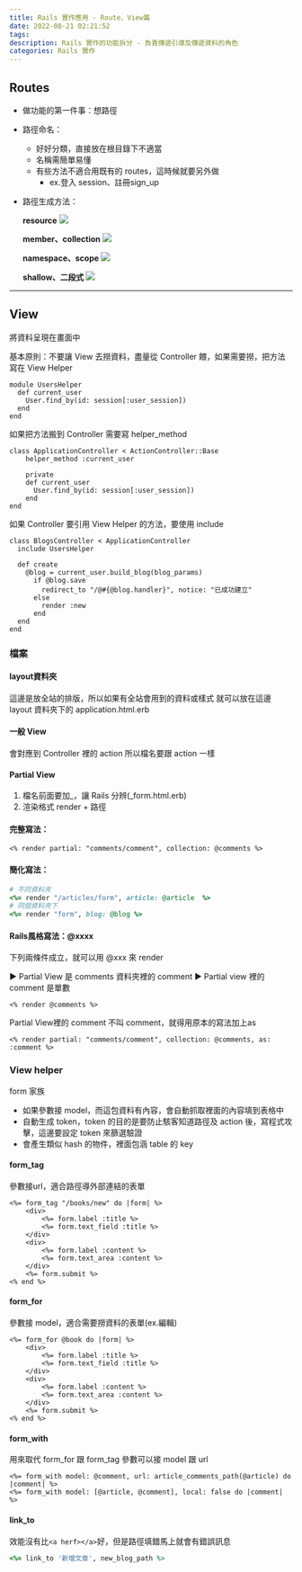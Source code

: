 ```yaml
---
title: Rails 實作應用 - Route、View篇
date: 2022-08-21 02:21:52
tags:
description: Rails 實作的功能拆分 - 負責傳遞引導及傳遞資料的角色
categories: Rails 實作 
---
```

## Routes

* 做功能的第一件事：想路徑

* 路徑命名：

    * 好好分類，直接放在根目錄下不適當
    * 名稱需簡單易懂
    * 有些方法不適合用既有的 routes，這時候就要另外做
        * ex.登入 session、註冊sign_up

* 路徑生成方法：
    
    **resource**
    ![](https://i.imgur.com/UanDl3X.jpg)
     
    **member、collection**
    ![](https://i.imgur.com/GZWRGDZ.jpg)
 
    **namespace、scope**
    ![](https://i.imgur.com/HzabrTq.jpg)
    
    **shallow、二段式**
    ![](https://i.imgur.com/AzObJoS.jpg)

---

## View

將資料呈現在畫面中

基本原則：不要讓 View 去撈資料，盡量從 Controller 餵，如果需要撈，把方法寫在 View Helper

```ruby=
module UsersHelper
  def current_user
    User.find_by(id: session[:user_session])
  end
end
```

如果把方法搬到 Controller 需要寫 helper_method

```ruby=
class ApplicationController < ActionController::Base
    helper_method :current_user
    
    private
    def current_user
      User.find_by(id: session[:user_session])
    end
end
```

如果 Controller 要引用 View Helper 的方法，要使用 include

```ruby=
class BlogsController < ApplicationController
  include UsersHelper
  
  def create
    @blog = current_user.build_blog(blog_params)
      if @blog.save
        redirect_to "/@#{@blog.handler}", notice: "已成功建立"
      else
        render :new
      end
  end
end
```

### 檔案

#### layout資料夾

這邊是放全站的排版，所以如果有全站會用到的資料或樣式
就可以放在這邊 layout 資料夾下的 application.html.erb

#### 一般 View

會對應到 Controller 裡的 action
所以檔名要跟 action 一樣


#### Partial View

1. 檔名前面要加_，讓 Rails 分辨(_form.html.erb)
2. 渲染格式 render + 路徑

#### 完整寫法：

```ruby=
<% render partial: "comments/comment", collection: @comments %>
```

 #### 簡化寫法：

```ruby
# 不同資料夾
<%= render "/articles/form", article: @article  %>
# 同個資料夾下
<%= render "form", blog: @blog %>
```

#### Rails風格寫法：@xxxx

下列兩條件成立，就可以用 @xxx 來 render

▶  Partial View 是 comments 資料夾裡的 comment
▶  Partial view 裡的 comment 是單數

```ruby=
<% render @comments %>
```
Partial View裡的 comment 不叫 comment，就得用原本的寫法加上as

```ruby=  
<% render partial: "comments/comment", collection: @comments, as: :comment %> 
```

### View helper

form 家族

* 如果參數接 model，而這包資料有內容，會自動抓取裡面的內容填到表格中
* 自動生成 token，token 的目的是要防止駭客知道路徑及 action 後，寫程式攻擊，這邊要設定 token 來篩選驗證
* 會產生類似 hash 的物件，裡面包涵 table 的 key

#### form_tag

參數接url，適合路徑導外部連結的表單

```ruby=
<%= form_tag "/books/new" do |form| %>
    <div>
        <%= form.label :title %>
        <%= form.text_field :title %>
    </div> 
    <div>
        <%= form.label :content %>
        <%= form.text_area :content %>
    </div>
    <%= form.submit %>
<% end %>
```

#### form_for

參數接 model，適合需要撈資料的表單(ex.編輯)

```ruby=
<%= form_for @book do |form| %>
    <div>
        <%= form.label :title %>
        <%= form.text_field :title %>
    </div> 
    <div>
        <%= form.label :content %>
        <%= form.text_area :content %>
    </div>
    <%= form.submit %>
<% end %>
```

#### form_with

用來取代 form_for 跟 form_tag
參數可以接 model 跟 url

```ruby=
<%= form_with model: @comment, url: article_comments_path(@article) do |comment| %>
<%= form_with model: [@article, @comment], local: false do |comment| %>
```

#### link_to

效能沒有比```<a herf></a>```好，但是路徑填錯馬上就會有錯誤訊息

```ruby
<%= link_to '新增文章', new_blog_path %>
```